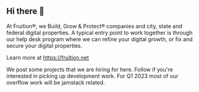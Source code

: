 ## Hi there 👋
At Fruition®, we Build, Grow & Protect® companies and city, state and federal digital properties.
A typical entry point to work together is through our help desk program where we can refine your digital growth, or fix and secure your digital properties. 

Learn more at https://fruition.net

We post some projects that we are hiring for here. Follow if you're interested in picking up development work. For Q1 2023 most of our overflow work will be jamstack related. 
